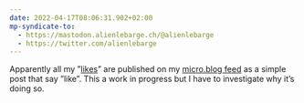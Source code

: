 ```yaml
---
date: 2022-04-17T08:06:31.902+02:00
mp-syndicate-to:
  - https://mastodon.alienlebarge.ch/@alienlebarge
  - https://twitter.com/alienlebarge
---
```

Apparently all my ”[likes](https://alienlebarge.ch/likes/)” are published on my [micro.blog feed](https://micro.blog/alienlebarge) as a simple post that say ”like”.
This a work in progress but I have to investigate why it’s doing so.
